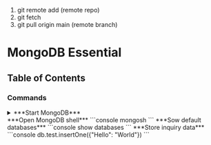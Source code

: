 1. git remote add (remote repo)
2. git fetch
3. git pull origin main (remote branch)

# MongoDB Essential
## Table of Contents
### Commands
<details>
<summary>***Start MongoDB***</summary>
```console
mongodb --dbpath mongod_only
```
</details>
***Open MongoDB shell***
```console
mongosh
```
***Sow default databases***
```console
show databases
```
***Store inquiry data***
```console
db.test.insertOne({"Hello": "World"})
```
